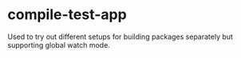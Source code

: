 # compile-test-app

Used to try out different setups for building packages separately but supporting global watch mode.
